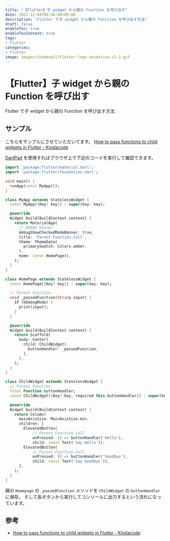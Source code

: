 ```yaml
---
title: "【Flutter】子 widget から親の Function を呼び出す"
date: 2022-12-04T09:30:00+09:00
description: "Flutter で子 widget から親の Function を呼び出す方法"
draft: false
enableToc: true
enableTocContent: true
tags: 
- Flutter
categories: 
- Flutter
image: images/thumbnail/Flutter-logo-animation-v1-2.gif
---
```


# 【Flutter】子 widget から親の Function を呼び出す
Flutter で子 widget から親の Function を呼び出す方法

## サンプル
こちらをサンプルにさせていただいてます。
<a href="https://www.kindacode.com/article/how-to-pass-functions-to-child-widgets-in-flutter/" target="_blank" rel="nofollow noopener">How to pass functions to child widgets in Flutter - Kindacode</a>

<a href="https://dartpad.dev/" target="_blank" rel="nofollow noopener">DartPad</a> を使用すればブラウザ上で下記のコードを実行して確認できます。

```dart:lib/main.dart {linenos=table,hl_lines=["28-33", "48-49", "58-59", "62-63"]}
import 'package:flutter/material.dart';
import 'package:flutter/foundation.dart';

void main() {
  runApp(const MyApp());
}

class MyApp extends StatelessWidget {
  const MyApp({Key? key}) : super(key: key);

  @override
  Widget build(BuildContext context) {
    return MaterialApp(
      // DEBUG banner
      debugShowCheckedModeBanner: true,
      title: 'Parent Function Call',
      theme: ThemeData(
        primarySwatch: Colors.amber,
      ),
      home: const HomePage(),
    );
  }
}

class HomePage extends StatelessWidget {
  const HomePage({Key? key}) : super(key: key);

  // Parent Function
  void _passedFunction(String input) {
    if (kDebugMode) {
      print(input);
    }
  }

  @override
  Widget build(BuildContext context) {
    return Scaffold(
      body: Center(
        child: ChildWidget(
          buttonHandler: _passedFunction,
        ),
      ),
    );
  }
}

class ChildWidget extends StatelessWidget {
  // Parent Function
  final Function buttonHandler;
  const ChildWidget({Key? key, required this.buttonHandler}) : super(key: key);

  @override
  Widget build(BuildContext context) {
    return Column(
      mainAxisSize: MainAxisSize.min,
      children: [
        ElevatedButton(
            // Parent Function Call
            onPressed: () => buttonHandler('Hello'),
            child: const Text('Say Hello')),
        ElevatedButton(
            // Parent Function Call
            onPressed: () => buttonHandler('Goodbye'),
            child: const Text('Say Goodbye')),
      ],
    );
  }
}
```

親の `Homepage` の `_passedFunction` メソッドを `ChildWidget` の `buttonHandler` に保存。
そして各ボタンから実行してコンソールに出力するという流れになっています。

## 参考
* <a href="https://www.kindacode.com/article/how-to-pass-functions-to-child-widgets-in-flutter/" target="_blank" rel="nofollow noopener">How to pass functions to child widgets in Flutter - Kindacode</a>

